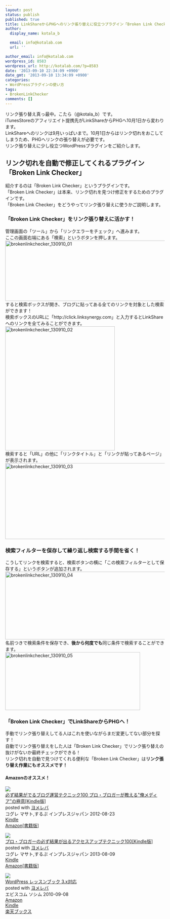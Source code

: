 ```yaml
---
layout: post
status: publish
published: true
title: LinkShareからPHGへのリンク張り替えに役立つプラグイン「Broken Link Checker」
author:
  display_name: kotala_b

  email: info@kotalab.com
  url: ''

author_email: info@kotalab.com
wordpress_id: 8583
wordpress_url: http://kotalab.com/?p=8583
date: '2013-09-10 22:34:09 +0900'
date_gmt: '2013-09-10 13:34:09 +0900'
categories:
- WordPressプラグインの使い方
tags:
- BrokenLinkChecker
comments: []
---
```

<p>リンク張り替え真っ最中。こたら（@kotala_b）です。<br />
iTunesStoreのアフィリエイト提携先がLinkShareからPHGへ10月1日から変わります。<br />
LinkShareへのリンクは9月いっぱいまで。10月1日からはリンク切れをおこしてしまうため、PHGへリンクの張り替えが必要です。<br />
リンク張り替えに少し役立つWordPressプラグインをご紹介します。<br />
<!--more--></p>
<h2>リンク切れを自動で修正してくれるプラグイン「Broken Link Checker」</h2>
<p>紹介するのは「Broken Link Checker」というプラグインです。<br />
「Broken Link Checker」は本来、リンク切れを見つけ修正をするためのプラグインです。<br />
「Broken Link Checker」をどうやってリンク張り替えに使うかご説明します。</p>
<h3>「Broken Link Checker」をリンク張り替えに活かす！</h3>
<p>管理画面の「ツール」から「リンクエラーをチェック」へ進みます。<br />
ここの画面右端にある「検索」というボタンを押します。<br />
<img src="http://kotalab.com/wp-content/uploads/brokenlinkchecker_130910_01-546x191.jpg" alt="brokenlinkchecker_130910_01" width="546" height="191" class="alignnone size-large wp-image-8589" /><br />
すると検索ボックスが開き、ブログに貼ってある全てのリンクを対象とした検索ができます！<br />
検索ボックスのURLに「http://click.linksynergy.com」と入力するとLinkShareへのリンクを全てみることができます。<br />
<img src="http://kotalab.com/wp-content/uploads/brokenlinkchecker_130910_02.jpg" alt="brokenlinkchecker_130910_02" width="346" height="392" class="alignnone size-full wp-image-8586" /><br />
検索すると「URL」の他に「リンクタイトル」と「リンクが貼ってあるページ」が表示されます。<br />
<img src="http://kotalab.com/wp-content/uploads/brokenlinkchecker_130910_03-546x240.jpg" alt="brokenlinkchecker_130910_03" width="546" height="240" class="alignnone size-large wp-image-8587" /></p>
<h3>検索フィルターを保存して繰り返し検索する手間を省く！</h3>
<p>こうしてリンクを検索すると、検索ボタンの横に「この検索フィルターとして保存する」というボタンが追加されます。<br />
<img src="http://kotalab.com/wp-content/uploads/brokenlinkchecker_130910_04-546x214.jpg" alt="brokenlinkchecker_130910_04" width="546" height="214" class="alignnone size-large wp-image-8590" /><br />
名前つきで検索条件を保存でき、<strong>後から何度でも</strong>同じ条件で検索することができます。<br />
<img src="http://kotalab.com/wp-content/uploads/brokenlinkchecker_130910_05.jpg" alt="brokenlinkchecker_130910_05" width="426" height="183" class="alignnone size-full wp-image-8588" /></p>
<h3>「Broken Link Checker」でLinkShareからPHGへ！</h3>
<p>手動でリンク張り替えしてる人はこれを使いながらまだ変更してない部分を探す！<br />
自動でリンク張り替えをした人は「Broken Link Checker」でリンク張り替えの抜けがないか最終チェックができる！<br />
リンク切れを自動で見つけてくれる便利な「Broken Link Checker」は<strong>リンク張り替え作業にもオススメです！</strong></p>
<h4 class="aam">Amazonのオススメ！</h4>
<div class="booklink-box">
<div class="booklink-image"><a href="http://www.amazon.co.jp/exec/obidos/asin/B009NQ7MGM/same-22/" rel="nofollow" target="_blank"><img src="http://ecx.images-amazon.com/images/I/51R5X8BZm-L._SL160_.jpg" style="border: none;" /></a></div>
<div class="booklink-info">
<div class="booklink-name"><a href="http://www.amazon.co.jp/exec/obidos/asin/B009NQ7MGM/same-22/" rel="nofollow" target="_blank">必ず結果がでるブログ運営テクニック100 プロ・ブロガーが教える"俺メディア"の極意[Kindle版]</a>
<div class="booklink-powered-date">posted with <a href="http://yomereba.com" rel="nofollow" target="_blank">ヨメレバ</a></div>
</div>
<div class="booklink-detail">コグレ マサト,するぷ インプレスジャパン 2012-08-23    </div>
<div class="booklink-link2">
<div class="shoplinkkindle"><a href="http://www.amazon.co.jp/exec/obidos/ASIN/B009NQ7MGM/same-22/" rel="nofollow" target="_blank" >Kindle</a></div>
<div class="shoplinkamazon"><a href="http://www.amazon.co.jp/exec/obidos/ASIN/4844331779/same-22/" rel="nofollow" target="_blank" title="アマゾン" >Amazon[書籍版]</a></div>
</p></div>
</div>
<div class="booklink-footer"></div>
</div>
<div class="booklink-box">
<div class="booklink-image"><a href="http://www.amazon.co.jp/exec/obidos/asin/B00E9IYWJ4/same-22/" rel="nofollow" target="_blank"><img src="http://ecx.images-amazon.com/images/I/51OmKlbWagL._SL160_.jpg" style="border: none;" /></a></div>
<div class="booklink-info">
<div class="booklink-name"><a href="http://www.amazon.co.jp/exec/obidos/asin/B00E9IYWJ4/same-22/" rel="nofollow" target="_blank">プロ・ブロガーの必ず結果が出るアクセスアップテクニック100[Kindle版]</a>
<div class="booklink-powered-date">posted with <a href="http://yomereba.com" rel="nofollow" target="_blank">ヨメレバ</a></div>
</div>
<div class="booklink-detail">コグレ マサト,するぷ インプレスジャパン 2013-08-09    </div>
<div class="booklink-link2">
<div class="shoplinkkindle"><a href="http://www.amazon.co.jp/exec/obidos/ASIN/B00E9IYWJ4/same-22/" rel="nofollow" target="_blank" >Kindle</a></div>
<div class="shoplinkamazon"><a href="http://www.amazon.co.jp/exec/obidos/ASIN/4844334417/same-22/" rel="nofollow" target="_blank" title="アマゾン" >Amazon[書籍版]</a></div>
</p></div>
</div>
<div class="booklink-footer"></div>
</div>
<div class="booklink-box">
<div class="booklink-image"><a href="http://www.amazon.co.jp/exec/obidos/asin/4883377245/same-22/" rel="nofollow" target="_blank"><img src="http://ecx.images-amazon.com/images/I/51M0dcqriiL._SL160_.jpg" style="border: none;" /></a></div>
<div class="booklink-info">
<div class="booklink-name"><a href="http://www.amazon.co.jp/exec/obidos/asin/4883377245/same-22/" rel="nofollow" target="_blank">WordPress レッスンブック 3.x対応</a>
<div class="booklink-powered-date">posted with <a href="http://yomereba.com" rel="nofollow" target="_blank">ヨメレバ</a></div>
</div>
<div class="booklink-detail">エビスコム ソシム 2010-09-08    </div>
<div class="booklink-link2">
<div class="shoplinkamazon"><a href="http://www.amazon.co.jp/exec/obidos/asin/4883377245/same-22/" rel="nofollow" target="_blank" title="アマゾン" >Amazon</a></div>
<div class="shoplinkkindle"><a href="http://www.amazon.co.jp/gp/search?keywords=WordPress%20%83%8C%83b%83X%83%93%83u%83b%83N%203.x%91%CE%89%9E&__mk_ja_JP=%83J%83%5E%83J%83i&url=node%3D2275256051&tag=same-22" rel="nofollow" target="_blank" >Kindle</a></div>
<div class="shoplinkrakuten"><a href="http://c.af.moshimo.com/af/c/click?a_id=374941&p_id=56&pc_id=56&pl_id=637&s_v=b5Rz2P0601xu&url=http%3A%2F%2Fbooks.rakuten.co.jp%2Frb%2F6719352%2F" rel="nofollow" target="_blank" title="楽天ブックス" >楽天ブックス</a></div>
</p></div>
</div>
<div class="booklink-footer"></div>
</div>
